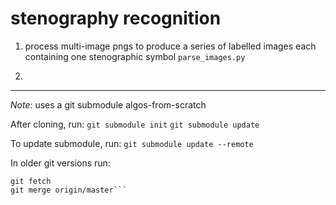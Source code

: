 # stenography recognition

1. process multi-image pngs to produce a series of labelled images each containing one stenographic symbol
   `parse_images.py`

2.

------------------------------------

_Note_: uses a git submodule algos-from-scratch

After cloning, run:
`git submodule init`
`git submodule update`

To update submodule, run:
`git submodule update --remote`

In older git versions run:
```cd algos-from-scratch
git fetch
git merge origin/master```
